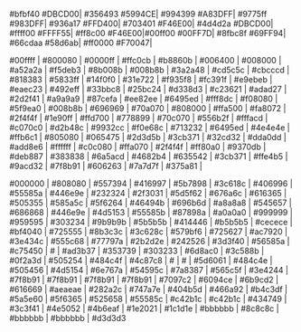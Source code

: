  #bfbf40 #DBCD00| #356493 #5994CE| #994399 #A83DFF| #9775ff #983DFF| #936a17 #FFD400| #703401 #F46E00| #4d4d2a #DBCD00| #ffff00 #FFFF55| #ff8c00 #F46E00|#00ff00 #00FF7D| #8fbc8f #69FF94| #66cdaa #58d6ab| #ff0000 #F70047|
 
 
  #00ffff | #800080 | #0000ff | #ffc0cb | #b8860b | #006400 | #008000 | #a52a2a | #f5deb3 | #8b008b | #008b8b | #3a2a48 | #cd5c5c | #cbcccd | #818383 | #5833ff | #14f0f0 | #31e722 | #f935f8 | #fc391f | #e9ebeb | #eaec23 | #492eff | #33bbc8 | #25bc24 | #d338d3 | #c23621 | #adad27 | #2d2f41 | #a9a9a9 | #87cefa | #ee82ee | #6495ed | #fff8dc | #f08080 | #5f9ea0 | #008b8b | #696969 | #70a070 | #808000 | #ffa500 | #fa8072 | #2f4f4f | #1e90ff | #ffd700 | #778899 | #70c070 | #556b2f | #fffacd | #c070c0 | #d2b48c | #9932cc | #f0e68c | #713232 | #6495ed | #4e4e4e | #ffb6c1 | #805080 | #065475 | #2d3d5b | #3cb371 | #32cd32 | #dda0dd | #add8e6 | #ffffff | #c0c080 | #ffa070 | #2f4f4f | #ff80a0 | #9370db | #deb887 | #383838 | #6a5acd | #4682b4 | #635542 | #3cb371 | #ffe4b5 | #9acd32 | #7f8b91 | #606263 | #7a7d7f | #375a81 | 
  
  
  
   #000000 | #808080 | #557394 | #416997 | #5b7898 | #3c618c | #406996 | #55585a | #446e9e | #232324 | #2f3031 | #5d5f62 | #676a6c | #616365 | #505355 | #585a5c | #5f6264 | #46494b | #696b6d | #a8a8a8 | #545657 | #686868 | #446e9e | #4d5153 | #55585b | #87898a | #a0a0a0 | #999999 | #959595 | #303234 | #9b9b9b | #5b5b5b | #414446 | #b5b5b5 | #cecece | #bf4040 | #725555 | #8b3c3c | #3c628c | #579bf6 | #725627 | #ac7920 | #3e434c | #555c68 | #77797a | #2b2d2e | #242526 | #3d3f40 | #56585a | #c75450 | # | #ad3b37 | #353739 | #303233 | #6d8ac0 | #3c588b | #0f2a3d | #505254 | #484c4f | #4c87c8 | # | # | #5d6061 | #484c4e | #505456 | #4d5154 | #6e767a | #54595c | #7a8387 | #565c5f | #3e4244 | #7f8b91 | #7f8b91 | #7f8b91 | #7f8b91 | #7097c2 | #6094ce | #6b9cd2 | #616669 | #aeaeae | #282a2c | #747a7e | #404b5d | #466a92 | #b4c3df | #5a5e60 | #5f6365 | #525658 | #55585c | #c42b1c | #c42b1c | #434749 | #3c3f41 | #4e5052 | #4b6eaf | #1e2021 | #1c1d1e | #bbbbbb | #8c8c8c | #bbbbbb | #bbbbbb | #d3d3d3



